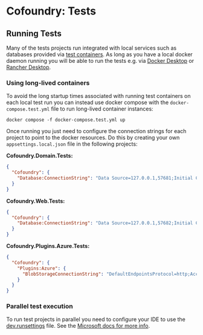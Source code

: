 # Cofoundry: Tests

## Running Tests

Many of the tests projects run integrated with local services such as databases provided via [test containers](https://dotnet.testcontainers.org/). As long as you have a local docker daemon running you will be able to run the tests e.g. via [Docker Desktop](https://www.docker.com/products/docker-desktop/) or [Rancher Desktop](https://rancherdesktop.io/).

### Using long-lived containers

To avoid the long startup times associated with running test containers on each local test run you can instead use docker compose with the `docker-compose.test.yml` file to run long-lived container instances:

```
docker compose -f docker-compose.test.yml up
```

Once running you just need to configure the connection strings for each project to point to the docker resources. Do this by creating your own `appsettings.local.json` file in the following projects:

**Cofoundry.Domain.Tests:**

```json
{
  "Cofoundry": {
    "Database:ConnectionString": "Data Source=127.0.0.1,57681;Initial Catalog=master;User ID=sa;Password=Integrati0nTest$;TrustServerCertificate=True"
  }
}
```

**Cofoundry.Web.Tests:**

```json
{
  "Cofoundry": {
    "Database:ConnectionString": "Data Source=127.0.0.1,57682;Initial Catalog=master;User ID=sa;Password=Integrati0nTest$;TrustServerCertificate=True"
  }
}
```

**Cofoundry.Plugins.Azure.Tests:**

```json
{
  "Cofoundry": {
    "Plugins:Azure": {
      "BlobStorageConnectionString": "DefaultEndpointsProtocol=http;AccountName=devstoreaccount1;AccountKey=Eby8vdM02xNOcqFlqUwJPLlmEtlCDXJ1OUzFT50uSRZ6IFsuFq2UVErCz4I6tq/K1SZFPTOtr/KBHBeksoGMGw==;BlobEndpoint=http://127.0.0.1:57683/devstoreaccount1;QueueEndpoint=http://127.0.0.1:57683/devstoreaccount1;"
    }
  }
}
```

### Parallel test execution

To run test projects in parallel you need to configure your IDE to use the [dev.runsettings](dev.runsettings) file. See the [Microsoft docs for more info](https://learn.microsoft.com/en-gb/visualstudio/test/configure-unit-tests-by-using-a-dot-runsettings-file?branch=release-16.4&view=vs-2019#manually-select-the-run-settings-file).



